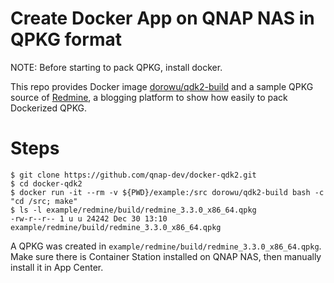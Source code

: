 Create Docker App on QNAP NAS in QPKG format
============================================

NOTE: Before starting to pack QPKG, install docker.

This repo provides Docker image [dorowu/qdk2-build](https://hub.docker.com/r/dorowu/qdk2-build/) and a sample QPKG source of [Redmine](http://www.redmine.org/), a blogging platform to show how easily to pack Dockerized QPKG.

Steps
=========================
```
$ git clone https://github.com/qnap-dev/docker-qdk2.git
$ cd docker-qdk2
$ docker run -it --rm -v ${PWD}/example:/src dorowu/qdk2-build bash -c "cd /src; make"
$ ls -l example/redmine/build/redmine_3.3.0_x86_64.qpkg
-rw-r--r-- 1 u u 24242 Dec 30 13:10 example/redmine/build/redmine_3.3.0_x86_64.qpkg
```

A QPKG was created in `example/redmine/build/redmine_3.3.0_x86_64.qpkg`. Make sure there is Container Station installed on QNAP NAS, then manually install it in App Center.
